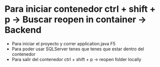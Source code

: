 # Para iniciar contenedor ctrl + shift + p -> Buscar reopen in container -> Backend
 - Para iniciar el proyecto y correr application.java F5
 - Para poder usar SQLServer tenes que tenes que estar dentro del contenedor
 - Para salir del contenedor ctrl + shift + p -> reopen folder locally
